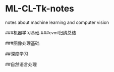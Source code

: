 # ML-CL-Tk-notes
notes about machine learning and computer vision


###机器学习基础
###cvml归纳总结

###图像处理基础

##深度学习

##自然语言处理

